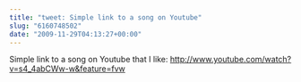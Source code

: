 ```yaml
---
title: "tweet: Simple link to a song on Youtube"
slug: "6160748502"
date: "2009-11-29T04:13:27+00:00"
---
```

Simple link to a song on Youtube that I like: http://www.youtube.com/watch?v=s4_4abCWw-w&feature=fvw